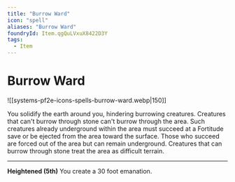 ```yaml
---
title: "Burrow Ward"
icon: "spell"
aliases: "Burrow Ward"
foundryId: Item.qgQuLVxuX8422D3Y
tags:
  - Item
---
```


# Burrow Ward
![[systems-pf2e-icons-spells-burrow-ward.webp|150]]

You solidify the earth around you, hindering burrowing creatures. Creatures that can't burrow through stone can't burrow through the area. Such creatures already underground within the area must succeed at a Fortitude save or be ejected from the area toward the surface. Those who succeed are forced out of the area but can remain underground. Creatures that can burrow through stone treat the area as difficult terrain.

* * *

**Heightened (5th)** You create a 30 foot emanation.
